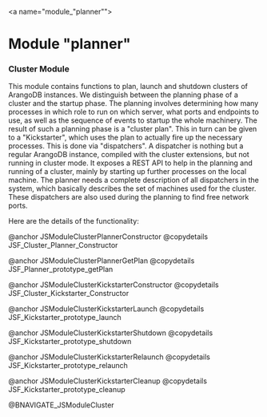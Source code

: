 <a name="module_"planner""></a>
# Module "planner"

<a name="cluster_module"></a>
### Cluster Module

This module contains functions to plan, launch and shutdown clusters
of ArangoDB instances. We distinguish between the planning phase of
a cluster and the startup phase. The planning involves determining
how many processes in which role to run on which server, what ports and
endpoints to use, as well as the sequence of events to startup the whole
machinery. The result of such a planning phase is a "cluster plan". This
in turn can be given to a "Kickstarter", which uses the plan to actually
fire up the necessary processes. This is done via "dispatchers". A
dispatcher is nothing but a regular ArangoDB instance, compiled with the
cluster extensions, but not running in cluster mode. It exposes a REST
API to help in the planning and running of a cluster, mainly by
starting up further processes on the local machine. The planner needs
a complete description of all dispatchers in the system, which basically
describes the set of machines used for the cluster. These dispatchers
are also used during the planning to find free network ports.

Here are the details of the functionality:

@anchor JSModuleClusterPlannerConstructor
@copydetails JSF_Cluster_Planner_Constructor

@anchor JSModuleClusterPlannerGetPlan
@copydetails JSF_Planner_prototype_getPlan

@anchor JSModuleClusterKickstarterConstructor
@copydetails JSF_Cluster_Kickstarter_Constructor

@anchor JSModuleClusterKickstarterLaunch
@copydetails JSF_Kickstarter_prototype_launch

@anchor JSModuleClusterKickstarterShutdown
@copydetails JSF_Kickstarter_prototype_shutdown

@anchor JSModuleClusterKickstarterRelaunch
@copydetails JSF_Kickstarter_prototype_relaunch

@anchor JSModuleClusterKickstarterCleanup
@copydetails JSF_Kickstarter_prototype_cleanup

@BNAVIGATE_JSModuleCluster
